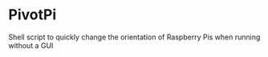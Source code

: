 # PivotPi
Shell script to quickly change the orientation of Raspberry Pis when running without a GUI
